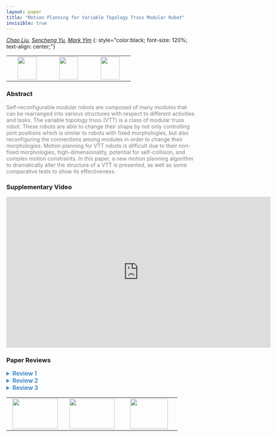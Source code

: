 ```yaml
---
layout: paper
title: "Motion Planning for Variable Topology Truss Modular Robot"
invisible: true
---
```

*[Chao Liu](https://www.seas.upenn.edu/~chaoliu/), [Sencheng Yu](http://),  [Mark Yim](https://www.seas.upenn.edu/directory/profile.php?ID=107)*
{: style="color:black; font-size: 120%; text-align: center;"}

<table width="40%"> <tr>
<td style="width: 20%; text-align: center;"><a href="http://www.roboticsproceedings.org/rss16/p052.pdf"><img src="{{ site.baseurl }}/images/paper_link.png"
width = "50"  height = "60"/> </a> </td>

<td style="width: 20%; text-align: center;"><a href="https://www.modlabupenn.org/2020/06/03/motion-planning-for-variable-topology-truss-modular-robot/"><img src="{{ site.baseurl }}/images/website_link.png"
width = "50"  height = "60"/> </a> </td>

<td style="width: 20%; text-align: center;"><a href="https://github.com/modlab-upenn/tether-tube_robots"><img src="{{ site.baseurl }}/images/software_link.png"
width = "50"  height = "60"/> </a> </td>

</tr></table>

### Abstract
<html><p style="color:gray; font-size: 100%; text-align: justified;">
Self-reconfigurable modular robots are composed of many modules that can be rearranged into various structures with respect to different activities and tasks. The variable topology truss (VTT) is a class of modular truss robot. These robots are able to change their shape by not only controlling joint positions which is similar to robots with fixed morphologies, but also reconfiguring the connections among modules in order to change their morphologies. Motion planning for VTT robots is difficult due to their non-fixed morphologies, high-dimensionality, potential for self-collision, and complex motion constraints. In this paper, a new motion planning algorithm to dramatically alter the structure of a VTT is presented, as well as some comparative tests to show its effectiveness.
</p></html>

### Supplementary Video
<iframe width="700" height="400" src="https://www.youtube.com/embed/u-1wvAqafHk " frameborder="0" allow="accelerometer; autoplay; encrypted-media; gyroscope; picture-in-picture" allowfullscreen></iframe>

### Paper Reviews
<details><summary style="font-size:110%; color:#438BCA; cursor: pointer;"><b> Review 1</b></summary>
<p style="color:gray; font-size: 100%; text-align: justified; white-space: pre-line">
This paper addresses the problem of sampling-based motion planning for a parallel robot called the Variable Topology Truss (VTT). VTTs have edge modules, each with an active prismatic joint and passive joint ends. The robot configuration is defined by the edge lengths and node joint assignments. Reconfiguration motions are of two types: geometrical (changing of edge lengths) and topological (changing node connectivity through Split and Merge actions). 

The main challenge is that the search space is much larger than the reachable space. This is because motions are subject to the following constraints: the VTT has to be rigid, its nodes must be of degree three for controllability, and 18 members are the minimum.

The authors propose an extension of [12] where the search space is reduced by computing first the reachable C-Space for a single node and this space is decomposed into convex polygons. Here, the same method is used, but instead of dealing with a single node, pairs of nodes are considered to compute the reachable C-Space. This significantly accelerates the time to solve the problem in comparison to [12]. Also, the topology reconfiguration presented enables the algorithm to deal with harder problems.

The problem addressed in this paper is relevant to the community, the approach presented is generally sound and the paper is well organized. The way the search space reduction is achieved is insightful, and although the extension to [12] only considers pairs of nodes the speedup achieved is significant. Moreover, the topology

I recommend the authors to be more clear on the following aspects of their work:
- In the introduction, make a clear list of contributions and, in particular, explicitly state the similitudes and differences with respect to [12].
- try to find a way to better present Figure 6. A close-up to the nodes in the middle could help, also explain better why they are different.
- please improve section IV.B, it is currently a bit hard to parse.
- in the experiments, emphasize better what is possible now with the topological reconfiguration presented that the approach in [12] was not able to handle.

Also, please do a thorough proof read of the paper since there are several scattered typos.
</p> </details>

<details><summary style="font-size:110%; color:#438BCA; cursor: pointer;"><b> Review 2</b></summary>
<p style="color:gray; font-size: 100%; text-align: justified; white-space: pre-line">
The paper presents a method for motion planning for reconfigurable truss structures where nodes can connect and disconnect (this idea is interesting and related to RSS).

Sampling based motion planning sampling and collision checking is defined in terms of the shape of the current truss to speed the algorithm. This is a great idea, however it was first presented in [18], the current paper extends this idea to multiple nodes, which is a fair contribution.

Results are generated for simulated problems using OMPL. This shows proof of concept, but nothing more.


The idea is relevant, the paper is easy to understand.

The experiments that are performed are in simulation. This is not inherently bad, but given the ease of performing simulations, it is expected that the new approach should be both:
(1) compared to the existing state of the art. 
(2) repeated trials performed and statistics presented. 


1) There are many interesting ideas shown in the paper, but how they improve the state of the art is not well explained. Comparison to existing methods would improve the paper. For example showing how each of the improvements presented in the paper affects runtime and number of samples required for a solution, on average, for different problems. 


2) Given that RRT uses randomness, it would have been nice to see how the proposed improvements affect the runtime by exploring tests for all combinations of: 
{naive, smart} x {collision checking, point sampling}
and then values reported for the mean time and number of samples required to find a solution. 
Right now, there is no evidence that the algorithm can be expected to perform well in general, only that one or two problem instances exists for which the algorithms worked well one time.


3) Related work exists that was not cited:

Komendera, Erik, and Nikolaus Correll. "Precise assembly of 3D truss structures using MLE-based error prediction and correction." The International Journal of Robotics Research 34.13 (2015): 1622-1644.

More discussion of the difficulty of extending the methods of [18] to the current manuscript is also necessary to justify that the new manuscript is sufficiently novel with respect to the existing state of the art. For example, how is extending collision checking of a single node to multiple nodes challenging or how are special aspects of the problem leveraged to do this well? What breakthroughs were necessary to achieve this result?

</p> </details>

<details><summary style="font-size:110%; color:#438BCA; cursor: pointer;"><b> Review 3</b></summary>
<p style="color:gray; font-size: 100%; text-align: justified; white-space: pre-line">
The paper is extremely well written and it was very exciting to read about such great work when presented with as much clarity as in this paper.

My major comments are related to section 6 (Test Scenarios):
1) If possible, could the authors address the problem of figuring out which nodes need to be moved (and how), if only the start and goal node configurations are known, without an accompanying one-to-one correspondence of start and goal for each node? In section 6.A the authors assume knowledge about the start and goal configuration of the 4 nodes that need to be moved. If instead they were given unlabeled start and goal configurations of the VTT, could their method be used to solve the planning problem?
2) What is the effect, on computational times and overall success rates, of randomly selecting the node groupings for geometry reconfiguration? For a reconfiguration problem that involves a sizable number of nodes, there can be a very large number of such groupings and randomly selecting could need a lot of time before a successful grouping is found.

Other comments are mostly concerned with getting a better understanding of the test:
1) In Section 1 (and elsewhere), the authors point to prior work to say a VTT needs 18 members for topology reconfiguration. It would be helpful if they could provide intuition about why this is so in text or with a figure.
2) In Section 3, the concept of the state of every member A^v(q^v) was a little tricky to understand. Am I correct in understanding that given a q^v, you could have different sets of member states (lengths) that achieve the same q^v? I was thinking of A^v(q^v) as a vector of lengths of the edge members connected to node v. Is that so?
3) Minor typo in Section 4.A before equation (3) - inconsistency in notation between \mathcal{O} and \hat{\mathcal{O}}.
4) In the same section, when two nodes v^i and v^j are connected by an edge member, are their respective obstacle spaces still computed by ignoring the members of the other as Figure 6 suggests? How is the edge joining the two nodes handled in this case?
5) In Section 6.B, the authors present three invariants they try to maintain during path planning for a group of nodes. With regards to claim about the last two invariants being hard to compute, if the motions of the two nodes are known, could they not compute the volume swept by an edge member across those motions and check for intersections between comparable triangles in spacetime (comparable in terms of the initial and final times of the motion)?
6) In Section 5.A I did not understand the claim about each polygon in C^v_{obs} being connected to only two enclosed subspaces.
7) If I could suggest one major change (addition) to the paper, it would be that a pictorial representation of the graph from Section 5.B be included.

I think this paper presents great work in a fantastic way and I strongly recommend this paper for acceptance.
</p> </details>

<table width="100%"><tr><td style="width: 30%; text-align: center;"><a href="{{ site.baseurl }}/program/papers/51"> <img src="{{ site.baseurl }}/images/previous_icon.png" width = "120"  height = "80"/> </a> </td>

<td style="width: 30%; text-align: center;"><a href="{{ site.baseurl }}/program/papers"> <img src="{{ site.baseurl }}/images/overview_icon.png" width = "120"  height = "80"/> </a> </td> 

<td style="width: 30%; text-align: center;"><a href="{{ site.baseurl }}/program/papers/53"> <img src="{{ site.baseurl }}/images/next_icon.png" width = "100"  height = "80"/> </a> </td> 

</tr></table>

